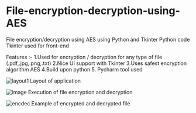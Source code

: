 # File-encryption-decryption-using-AES
File encryption/decryption using AES using Python and Tkinter
Python code Tkinter used for front-end

Features :-
1.Used for encryption / decryption for any type of file (.pdf,.jpg,.png,.txt)
2.Nice UI support with Tkinter
3.Uses safest encryption algorithm AES
4.Build upon python 
5. Pycharm tool used

![layout1](https://user-images.githubusercontent.com/51013655/114897507-edc92a00-9e2e-11eb-9870-9a659504b130.png)
Layout of application



![image](https://user-images.githubusercontent.com/51013655/114897424-d8ec9680-9e2e-11eb-90dc-2d1dbd0ad084.png)
Execution of file encryption and decryption


![encdec](https://user-images.githubusercontent.com/51013655/114897518-f0c41a80-9e2e-11eb-8bbf-c33b266ee895.png)
Example of encrypted and decrypted file


